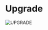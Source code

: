 # Upgrade
![UPGRADE](https://github.com/AnjeloPeiris711/Upgrade/assets/51872510/cc8cd558-dcf4-4b2b-8f0c-9317271f6241) 
